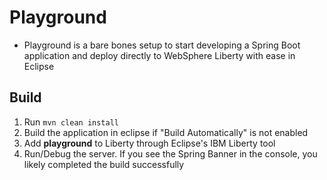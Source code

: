 # Playground
- Playground is a bare bones setup to start developing a Spring Boot application and deploy directly to WebSphere Liberty with ease in Eclipse

## Build
1. Run `mvn clean install`
2. Build the application in eclipse if "Build Automatically" is not enabled
3. Add **playground** to Liberty through Eclipse's IBM Liberty tool
4. Run/Debug the server. If you see the Spring Banner in the console, you likely completed the build successfully